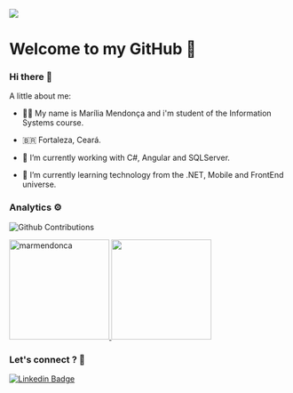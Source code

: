 ![](https://user-images.githubusercontent.com/135553/106216213-6960f680-61b1-11eb-8f89-3caa72b129a2.gif)

# Welcome to my GitHub :rocket:

### Hi there :wave:

A little about me:

- :woman_technologist: My name is Marília Mendonça and i'm student of the Information Systems course.

- :brazil: Fortaleza, Ceará.
- 🔭 I’m currently working with C#, Angular and SQLServer.
- 🌱 I’m currently learning technology from the .NET, Mobile and FrontEnd universe.

### Analytics ⚙️

![Github Contributions](https://github-readme-streak-stats.herokuapp.com/?user=marmendonca&hide_border=true)

<p align="left">
<a href="https://github.com/marcialwushu">
  <img height="180em" src="https://github-readme-stats.vercel.app/api/?username=marmendonca&count_private=true&show_icons=true" alt="marmendonca"/>
  <img height="180em" src="https://github-readme-stats-eight-theta.vercel.app/api/top-langs/?username=marmendonca&layout=compact&langs_count=8"/>
</a>
</p>

### Let's connect ? 🤝

[![Linkedin Badge](https://img.shields.io/badge/-LinkedIn-blue?style=flat-square&logo=Linkedin&logoColor=white&link=https://www.linkedin.com/in/marília-mendonça-7b85641b8)](https://www.linkedin.com/in/marília-mendonça-7b85641b8)

